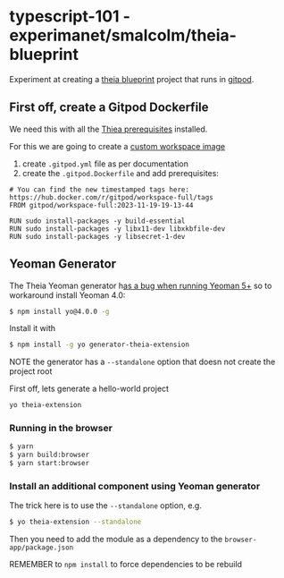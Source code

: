 # typescript-101 - experimanet/smalcolm/theia-blueprint

Experiment at creating a [theia blueprint](https://theia-ide.org/docs/blueprint_download) project that runs in [gitpod](https://www.gitpod.io/).

## First off, create a Gitpod Dockerfile

We need this with all the [Thiea prerequisites](https://github.com/eclipse-theia/theia/blob/master/doc/Developing.md#prerequisites) installed.

For this we are going to create a [custom workspace image](https://www.gitpod.io/docs/configure/workspaces/workspace-image#using-a-custom-dockerfile)

1. create `.gitpod.yml` file as per documentation
2. create the `.gitpod.Dockerfile` and add prerequisites:

```
# You can find the new timestamped tags here: https://hub.docker.com/r/gitpod/workspace-full/tags
FROM gitpod/workspace-full:2023-11-19-19-13-44

RUN sudo install-packages -y build-essential
RUN sudo install-packages -y libx11-dev libxkbfile-dev
RUN sudo install-packages -y libsecret-1-dev
```

## Yeoman Generator

The Theia Yeoman generator h[as a bug when running Yeoman 5+](https://github.com/eclipse-theia/generator-theia-extension/issues/182) so to workaround install Yeoman 4.0:

```sh
$ npm install yo@4.0.0 -g
```

Install it with
```sh
$ npm install -g yo generator-theia-extension
```

NOTE the generator has a `--standalone` option that doesn not create the project root

First off, lets generate a hello-world project

```sh
yo theia-extension
```

### Running in the browser

```sh
$ yarn
$ yarn build:browser
$ yarn start:browser
```

### Install an additional component using Yeoman generator

The trick here is to use the `--standalone` option, e.g.

```sh
$ yo theia-extension --standalone
```

Then you need to add the module as a dependency to the `browser-app/package.json`

REMEMBER to `npm install` to force dependencies to be rebuild

